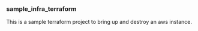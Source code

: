 ### sample_infra_terraform

This is a sample terraform project to bring up and destroy an aws instance.
